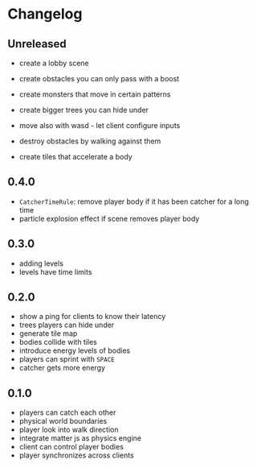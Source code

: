 # Changelog

## Unreleased

- create a lobby scene

- create obstacles you can only pass with a boost
- create monsters that move in certain patterns
- create bigger trees you can hide under
- move also with wasd - let client configure inputs
- destroy obstacles by walking against them
- create tiles that accelerate a body

## 0.4.0

- `CatcherTimeRule`: remove player body if it has been catcher for a long time
- particle explosion effect if scene removes player body

## 0.3.0

- adding levels
- levels have time limits

## 0.2.0

- show a ping for clients to know their latency
- trees players can hide under
- generate tile map
- bodies collide with tiles
- introduce energy levels of bodies
- players can sprint with `SPACE`
- catcher gets more energy

## 0.1.0

- players can catch each other
- physical world boundaries
- player look into walk direction
- integrate matter js as physics engine
- client can control player bodies
- player synchronizes across clients
